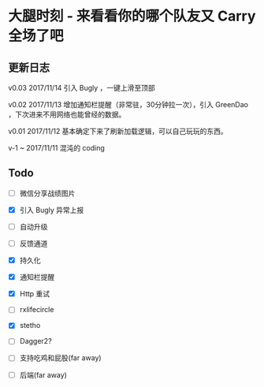 # 大腿时刻 - 来看看你的哪个队友又 Carry 全场了吧

## 更新日志

v0.03      2017/11/14	引入 Bugly ，一键上滑至顶部

v0.02	2017/11/13 	增加通知栏提醒（非常驻，30分钟拉一次），引入 GreenDao ，下次进来不用网络也能曾经的数据。

v0.01	2017/11/12	基本确定下来了刷新加载逻辑，可以自己玩玩的东西。

v-1        ~ 2017/11/11  混沌的 coding

## Todo

- [ ] 微信分享战绩图片
- [x] 引入 Bugly 异常上报
- [ ] 自动升级
- [ ] 反馈通道
- [x] 持久化
- [x] 通知栏提醒
- [x] Http 重试
- [ ] rxlifecircle
- [x] stetho
- [ ] Dagger2?
- [ ] 支持吃鸡和屁股(far away)
- [ ] 后端(far away)

